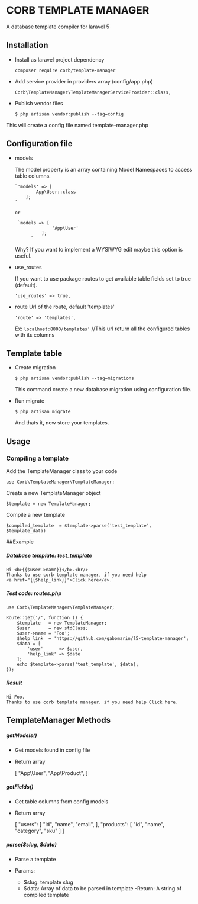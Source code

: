 # CORB TEMPLATE MANAGER 

A database template compiler for laravel 5

## Installation

* Install as laravel project dependency 
   
   `composer require corb/template-manager`
   
   
* Add service provider in providers array (config/app.php)

    `Corb\TemplateManager\TemplateManagerServiceProvider::class,`


* Publish vendor files
    
    `$ php artisan vendor:publish --tag=config`
    
This will create a config file named template-manager.php


## Configuration file
 
* models

   The model property is an array containing Model Namespaces to access table columns.
   
      `'models' => [
              App\User::class               
          ];
      `
      
      or
      
       `models => [
                    'App\User'
                ];
            `
            
   Why? If you want to implement a WYSIWYG edit maybe this option is useful.

      
* use_routes

   If you want to use package routes to get available table fields set to true (default).
    
    `'use_routes' => true,`
    
* route
   Url of the route, default 'templates'
     
    `'route' => 'templates',`
    
   Ex:
         `localhost:8000/templates'` //This url return  all the configured tables with its columns


     
     
## Template table

* Create migration 
   
   `$ php artisan vendor:publish --tag=migrations`

   This command create a new database migration using configuration file.
   
* Run migrate

    `$ php artisan migrate`
    
    And thats it, now store your templates.
    
## Usage

### Compiling a template

Add the TemplateManager class to your code

`use Corb\TemplateManager\TemplateManager;`

Create a new TemplateManager object

`$template = new TemplateManager;`

Compile a new template

`$compiled_template  = $template->parse('test_template', $template_data)`

##Example


##### Database template: test_template

    Hi <b>{{$user->name}}</b>.<br/>
    Thanks to use corb template manager, if you need help 
    <a href="{{$help_link}}">Click here</a>.


##### Test code: routes.php

    use Corb\TemplateManager\TemplateManager;
    
    Route::get('/', function () {
        $template   = new TemplateManager;
        $user       = new stdClass;
        $user->name = 'Foo';
        $help_link  = 'https://github.com/gabomarin/l5-template-manager';
        $data = [
            'user'      => $user,
            'help_link' => $date
        ];
        echo $template->parse('test_template', $data);
    });
    
    
##### Result

    Hi Foo.
    Thanks to use corb template manager, if you need help Click here.



## TemplateManager Methods

#####  getModels()
   - Get models found in config file
   - Return array
   
        [
            "App\User",
            "App\Product",
        ]

#####  getFields()
   - Get table columns from config models
   - Return array
   
        [
            "users": [
                "id",
                "name",
                "email",
            ],
            "products": [
                "id",
                "name",
                "category",
                "sku"
            ]
        ]
        
##### parse($slug, $data)
   - Parse a template
   - Params: 
   
        - $slug: template slug
        - $data: Array of data to be parsed in template
   -Return: A string of compiled template
    
   
   
   

 
